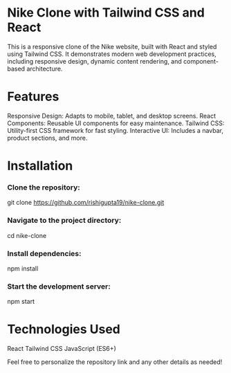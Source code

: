 # Nike Clone with Tailwind CSS and React
This is a responsive clone of the Nike website, built with React and styled using Tailwind CSS. It demonstrates modern web development practices, including responsive design, dynamic content rendering, and component-based architecture.

# Features
Responsive Design: Adapts to mobile, tablet, and desktop screens.
React Components: Reusable UI components for easy maintenance.
Tailwind CSS: Utility-first CSS framework for fast styling.
Interactive UI: Includes a navbar, product sections, and more.

# Installation
### Clone the repository: 
git clone https://github.com/rishigupta19/nike-clone.git

### Navigate to the project directory:   
cd nike-clone

### Install dependencies:   
npm install

### Start the development server:   
npm start

# Technologies Used
React
Tailwind CSS
JavaScript (ES6+)

Feel free to personalize the repository link and any other details as needed!
